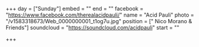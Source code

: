 +++
day = ["Sunday"]
embed = ""
end = ""
facebook = "https://www.facebook.com/therealacidpauli/"
name = "Acid Pauli"
photo = "/v1583318673/Web_0000000001_t1og7u.jpg"
position = [" Nico Morano & Friends"]
soundcloud = "https://soundcloud.com/acidpauli"
start = ""

+++
